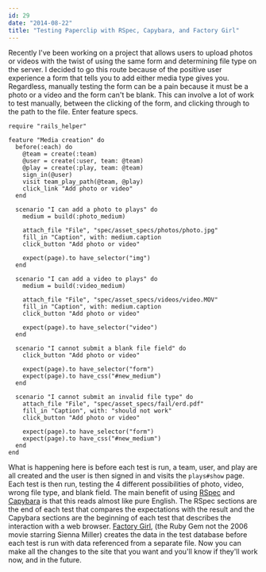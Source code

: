 ```yaml
---
id: 29
date: "2014-08-22"
title: "Testing Paperclip with RSpec, Capybara, and Factory Girl"
---
```

Recently I've been working on a project that allows users to upload photos or videos with the twist of using the same form and determining file type on the server. I decided to go this route because of the positive user experience a form that tells you to add either media type gives you. Regardless, manually testing the form can be a pain because it must be a photo or a video and the form can't be blank. This can involve a lot of work to test manually, between the clicking of the form, and clicking through to the path to the file. Enter feature specs.

    require "rails_helper"

    feature "Media creation" do
      before(:each) do
        @team = create(:team)
        @user = create(:user, team: @team)
        @play = create(:play, team: @team)
        sign_in(@user)
        visit team_play_path(@team, @play)
        click_link "Add photo or video"
      end

      scenario "I can add a photo to plays" do
        medium = build(:photo_medium)

        attach_file "File", "spec/asset_specs/photos/photo.jpg"
        fill_in "Caption", with: medium.caption
        click_button "Add photo or video"

        expect(page).to have_selector("img")
      end

      scenario "I can add a video to plays" do
        medium = build(:video_medium)

        attach_file "File", "spec/asset_specs/videos/video.MOV"
        fill_in "Caption", with: medium.caption
        click_button "Add photo or video"

        expect(page).to have_selector("video")
      end

      scenario "I cannot submit a blank file field" do
        click_button "Add photo or video"

        expect(page).to have_selector("form")
        expect(page).to have_css("#new_medium")
      end

      scenario "I cannot submit an invalid file type" do
        attach_file "File", "spec/asset_specs/fail/erd.pdf"
        fill_in "Caption", with: "should not work"
        click_button "Add photo or video"

        expect(page).to have_selector("form")
        expect(page).to have_css("#new_medium")
      end
    end  

What is happening here is before each test is run, a team, user, and play are all created and the user is then signed in and visits the `plays#show` page. Each test is then run, testing the 4 different possibilities of photo, video, wrong file type, and blank field. The main benefit of using [RSpec](http://rspec.info/) and [Capybara](http://jnicklas.github.io/capybara/) is that this reads almost like pure English. The RSpec sections are the end of each test that compares the expectations with the result and the Capybara sections are the beginning of each test that describes the interaction with a web browser. [Factory Girl](https://github.com/thoughtbot/factory_girl), (the Ruby Gem not the 2006 movie starring Sienna Miller) creates the data in the test database before each test is run with data referenced from a separate file. Now you can make all the changes to the site that you want and you'll know if they'll work now, and in the future.

